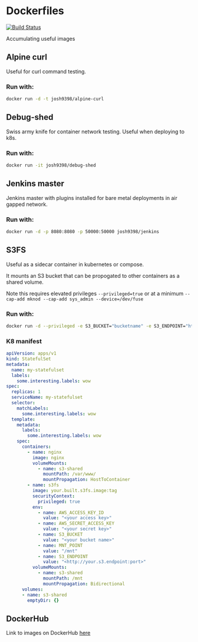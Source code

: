 # Dockerfiles 
[![Build Status](https://travis-ci.com/josh9398/dockerfiles.svg?branch=master)](https://travis-ci.com/josh9398/dockerfiles)

Accumulating useful images

## Alpine curl

Useful for curl command testing.

### Run with:

```bash
docker run -d -t josh9398/alpine-curl
```

## Debug-shed

Swiss army knife for container network testing. Useful when deploying to k8s.

### Run with:

```bash
docker run -it josh9398/debug-shed
```

## Jenkins master

Jenkins master with plugins installed for bare metal deployments in air gapped network.

### Run with:

```bash
docker run -d -p 8080:8080 -p 50000:50000 josh9398/jenkins
```

## S3FS

Useful as a sidecar container in kubernetes or compose. 

It mounts an S3 bucket that can be propogated to other containers as a shared volume.

Note this requires elevated privileges `--privileged=true` or at a minimum `--cap-add mknod --cap-add sys_admin --device=/dev/fuse`

### Run with:

```bash
docker run -d --privileged -e S3_BUCKET="bucketname" -e S3_ENDPOINT="https://s3.amazonaws.com" -e AWS_ACCESS_KEY_ID="xxxx" -e AWS_SECRET_ACCESS_KEY="xxxx" josh9398/s3fs
```

### K8 manifest

```yaml
apiVersion: apps/v1
kind: StatefulSet
metadata:
  name: my-statefulset
  labels:
    some.interesting.labels: wow
spec:
  replicas: 1
  serviceName: my-statefulset
  selector:
    matchLabels:
      some.interesting.labels: wow
  template:
    metadata:
      labels:
        some.interesting.labels: wow
    spec:
      containers:
        - name: nginx
          image: nginx
          volumeMounts:
            - name: s3-shared
              mountPath: /var/www/
              mountPropagation: HostToContainer         
        - name: s3fs
          image: your.built.s3fs.image:tag
          securityContext:
            privileged: true    
          env:
            - name: AWS_ACCESS_KEY_ID
              value: "<your access key>"
            - name: AWS_SECRET_ACCESS_KEY
              value: "<your secret key>"
            - name: S3_BUCKET
              value: "<your bucket name>"
            - name: MNT_POINT
              value: "/mnt"
            - name: S3_ENDPOINT
              value: "<http://your.s3.endpoint:port>"
          volumeMounts:
            - name: s3-shared
              mountPath: /mnt
              mountPropagation: Bidirectional
      volumes:
      - name: s3-shared
        emptyDir: {}
```

## DockerHub

Link to images on DockerHub [here](https://hub.docker.com/u/josh9398)
